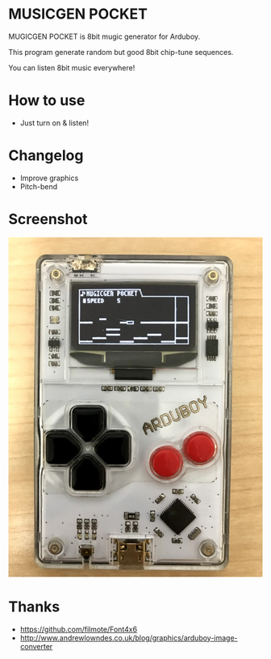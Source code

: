 # MUSICGEN POCKET

MUGICGEN POCKET is 8bit mugic generator for Arduboy.

This program generate random but good 8bit chip-tune sequences.

You can listen 8bit music everywhere!

# How to use

- Just turn on & listen!

# Changelog

- Improve graphics
- Pitch-bend

# Screenshot

![screenshot](./bmp/screenshot.jpg)

# Thanks

- https://github.com/filmote/Font4x6
- http://www.andrewlowndes.co.uk/blog/graphics/arduboy-image-converter

